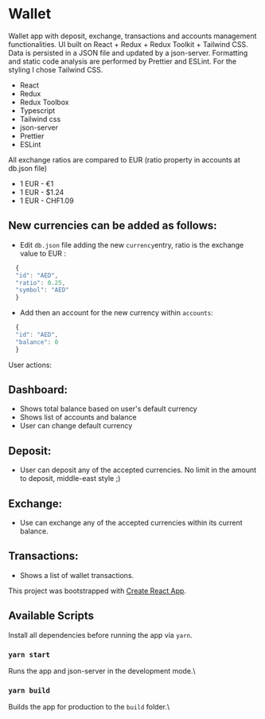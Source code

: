 # Wallet

Wallet app with deposit, exchange, transactions and accounts management functionalities.
UI built on React + Redux + Redux Toolkit + Tailwind CSS.
Data is persisted in a JSON file and updated by a json-server.
Formatting and static code analysis are performed by Prettier and ESLint.
For the styling I chose Tailwind CSS.

- React
- Redux
- Redux Toolbox
- Typescript
- Tailwind css
- json-server
- Prettier
- ESLint

All exchange ratios are compared to EUR (ratio property in accounts at db.json file)

- 1 EUR - €1
- 1 EUR - $1.24
- 1 EUR - CHF1.09

## New currencies can be added as follows:

- Edit `db.json` file adding the new `currency`entry, ratio is the exchange value to EUR :

```javascript
  {
  "id": "AED",
  "ratio": 0.25,
  "symbol": "AED"
  }
```

- Add then an account for the new currency within `accounts`:

```javascript
  {
  "id": "AED",
  "balance": 0
  }
```

User actions:

## Dashboard:

- Shows total balance based on user's default currency
- Shows list of accounts and balance
- User can change default currency

## Deposit:

- User can deposit any of the accepted currencies. No limit in the amount to deposit, middle-east style ;)

## Exchange:

- Use can exchange any of the accepted currencies within its current balance.

## Transactions:

- Shows a list of wallet transactions.

This project was bootstrapped with [Create React App](https://github.com/facebook/create-react-app).

## Available Scripts

Install all dependencies before running the app via `yarn`.

### `yarn start`

Runs the app and json-server in the development mode.\

### `yarn build`

Builds the app for production to the `build` folder.\
